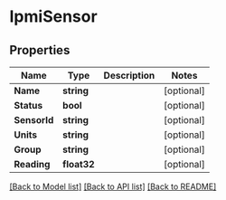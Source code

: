 # IpmiSensor

## Properties

Name | Type | Description | Notes
------------ | ------------- | ------------- | -------------
**Name** | **string** |  | [optional] 
**Status** | **bool** |  | [optional] 
**SensorId** | **string** |  | [optional] 
**Units** | **string** |  | [optional] 
**Group** | **string** |  | [optional] 
**Reading** | **float32** |  | [optional] 

[[Back to Model list]](../README.md#documentation-for-models) [[Back to API list]](../README.md#documentation-for-api-endpoints) [[Back to README]](../README.md)


